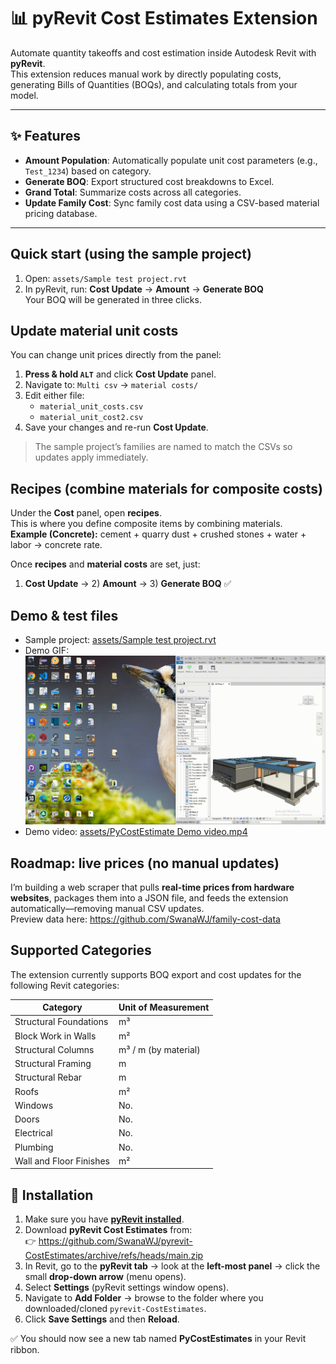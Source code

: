 # 📊 pyRevit Cost Estimates Extension

Automate quantity takeoffs and cost estimation inside Autodesk Revit with **pyRevit**.  
This extension reduces manual work by directly populating costs, generating Bills of Quantities (BOQs), and calculating totals from your model.

---

## ✨ Features

- **Amount Population**: Automatically populate unit cost parameters (e.g., `Test_1234`) based on category.  
- **Generate BOQ**: Export structured cost breakdowns to Excel.  
- **Grand Total**: Summarize costs across all categories.  
- **Update Family Cost**: Sync family cost data using a CSV-based material pricing database.  

---
## Quick start (using the sample project)
1. Open: `assets/Sample test project.rvt`
2. In pyRevit, run: **Cost Update** → **Amount** → **Generate BOQ**  
   Your BOQ will be generated in three clicks.

## Update material unit costs
You can change unit prices directly from the panel:

1. **Press & hold `ALT`** and click **Cost Update** panel.  
2. Navigate to: `Multi csv` → `material costs/`  
3. Edit either file:
   - `material_unit_costs.csv`
   - `material_unit_cost2.csv`
4. Save your changes and re-run **Cost Update**.

> The sample project’s families are named to match the CSVs so updates apply immediately.

## Recipes (combine materials for composite costs)
Under the **Cost** panel, open **recipes**.  
This is where you define composite items by combining materials.  
**Example (Concrete):** cement + quarry dust + crushed stones + water + labor → concrete rate.

Once **recipes** and **material costs** are set, just:
1) **Cost Update** → 2) **Amount** → 3) **Generate BOQ** ✅

## Demo & test files

- Sample project: [assets/Sample test project.rvt](assets/Sample%20test%20project.rvt)
- Demo GIF:  
  ![Demo GIF](assets/PyCostEstimate_Demo_HD.gif)
- Demo video: [assets/PyCostEstimate Demo video.mp4](assets/PyCostEstimate%20Demo%20video.mp4)


## Roadmap: live prices (no manual updates)
I’m building a web scraper that pulls **real-time prices from hardware websites**, packages them into a JSON file, and feeds the extension automatically—removing manual CSV updates.  
Preview data here: https://github.com/SwanaWJ/family-cost-data

## Supported Categories

The extension currently supports BOQ export and cost updates for the following Revit categories:

| Category                  | Unit of Measurement |
|----------------------------|---------------------|
| Structural Foundations     | m³                  |
| Block Work in Walls        | m²                  |
| Structural Columns         | m³ / m (by material)|
| Structural Framing         | m                   |
| Structural Rebar           | m                   |
| Roofs                      | m²                  |
| Windows                    | No.                 |
| Doors                      | No.                 |
| Electrical                 | No.                 |
| Plumbing                   | No.                 |
| Wall and Floor Finishes    | m²                  |


## 🚀 Installation

1. Make sure you have **[pyRevit installed](https://github.com/eirannejad/pyRevit/releases)**.  
2. Download **pyRevit Cost Estimates** from:  
   👉 https://github.com/SwanaWJ/pyrevit-CostEstimates/archive/refs/heads/main.zip 
3. In Revit, go to the **pyRevit tab** → look at the **left-most panel** → click the small **drop-down arrow** (menu opens).  
4. Select **Settings** (pyRevit settings window opens).  
5. Navigate to **Add Folder** → browse to the folder where you downloaded/cloned `pyrevit-CostEstimates`.  
6. Click **Save Settings** and then **Reload**.  

✅ You should now see a new tab named **PyCostEstimates** in your Revit ribbon.
